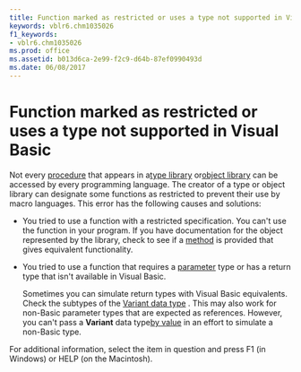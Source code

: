```yaml
---
title: Function marked as restricted or uses a type not supported in Visual Basic
keywords: vblr6.chm1035026
f1_keywords:
- vblr6.chm1035026
ms.prod: office
ms.assetid: b013d6ca-2e99-f2c9-d64b-87ef0990493d
ms.date: 06/08/2017
---
```



# Function marked as restricted or uses a type not supported in Visual Basic

Not every [procedure](../../Glossary/vbe-glossary.md#procedure) that appears in a[type library](../../Glossary/vbe-glossary.md#type-library) or[object library](../../Glossary/vbe-glossary.md#object-library) can be accessed by every programming language. The creator of a type or object library can designate some functions as restricted to prevent their use by macro languages. This error has the following causes and solutions:



- You tried to use a function with a restricted specification. You can't use the function in your program. If you have documentation for the object represented by the library, check to see if a [method](../../Glossary/vbe-glossary.md#method) is provided that gives equivalent functionality.
    
- You tried to use a function that requires a [parameter](../../Glossary/vbe-glossary.md#parameter) type or has a return type that isn't available in Visual Basic.
    
    Sometimes you can simulate return types with Visual Basic equivalents. Check the subtypes of the [Variant data type](../../Glossary/vbe-glossary.md#Variant-data-type) . This may also work for non-Basic parameter types that are expected as references. However, you can't pass a **Variant** data type[by value](../../Glossary/vbe-glossary.md#by-value) in an effort to simulate a non-Basic type.
    

For additional information, select the item in question and press F1 (in Windows) or HELP (on the Macintosh).


